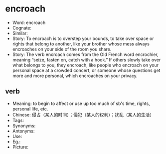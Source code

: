 # encroach

- Word: encroach
- Cognate: 
- Similar: 
- Story: To encroach is to overstep your bounds, to take over space or rights that belong to another, like your brother whose mess always encroaches on your side of the room you share.
- Story: The verb encroach comes from the Old French word encrochier, meaning “seize, fasten on, catch with a hook.” If others slowly take over what belongs to you, they encroach, like people who encroach on your personal space at a crowded concert, or someone whose questions get more and more personal, which encroaches on your privacy.

## verb

- Meaning: to begin to affect or use up too much of sb's time, rights, personal life, etc.
- Chinese: 侵占（某人的时间）；侵犯（某人的权利）；扰乱（某人的生活）
- Tags: 
- Synonyms: 
- Antonyms: 
- Use: 
- Eg.: 
- Picture: 

